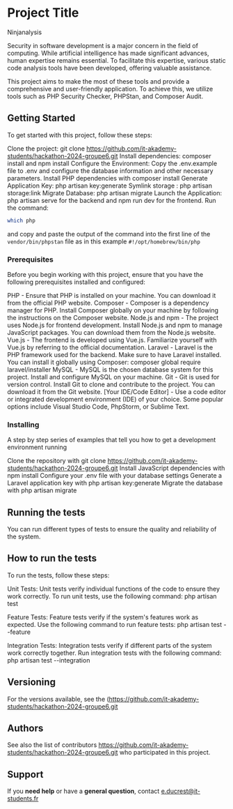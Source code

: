 # Project Title
Ninjanalysis

Security in software development is a major concern in the field of computing. While artificial intelligence has made significant advances, human expertise remains essential. To facilitate this expertise, various static code analysis tools have been developed, offering valuable assistance.

This project aims to make the most of these tools and provide a comprehensive and user-friendly application. To achieve this, we utilize tools such as PHP Security Checker, PHPStan, and Composer Audit.

## Getting Started

To get started with this project, follow these steps:

Clone the project: git clone https://github.com/it-akademy-students/hackathon-2024-groupe6.git
Install dependencies: composer install and npm install
Configure the Environment: Copy the .env.example file to .env and configure the database information and other necessary parameters.
Install PHP dependencies with composer install
Generate Application Key: php artisan key:generate
Symlink storage : php artisan storage:link 
Migrate Database: php artisan migrate
Launch the Application: php artisan serve for the backend and npm run dev for the frontend.
Run the command: 
```bash
which php
```
 and copy and paste the output of the command into the first line of the ```vendor/bin/phpstan``` file as in this example ```#!/opt/homebrew/bin/php```

### Prerequisites

Before you begin working with this project, ensure that you have the following prerequisites installed and configured:

PHP - Ensure that PHP is installed on your machine. You can download it from the official PHP website.
Composer - Composer is a dependency manager for PHP. Install Composer globally on your machine by following the instructions on the Composer website.
Node.js and npm - The project uses Node.js for frontend development. Install Node.js and npm to manage JavaScript packages. You can download them from the Node.js website.
Vue.js - The frontend is developed using Vue.js. Familiarize yourself with Vue.js by referring to the official documentation.
Laravel - Laravel is the PHP framework used for the backend. Make sure to have Laravel installed. You can install it globally using Composer: composer global require laravel/installer
MySQL - MySQL is the chosen database system for this project. Install and configure MySQL on your machine.
Git - Git is used for version control. Install Git to clone and contribute to the project. You can download it from the Git website.
[Your IDE/Code Editor] - Use a code editor or integrated development environment (IDE) of your choice. Some popular options include Visual Studio Code, PhpStorm, or Sublime Text.

### Installing

A step by step series of examples that tell you how to get a development environment running

Clone the repository with git clone https://github.com/it-akademy-students/hackathon-2024-groupe6.git
Install JavaScript dependencies with npm install
Configure your .env file with your database settings
Generate a Laravel application key with php artisan key:generate
Migrate the database with php artisan migrate

## Running the tests

You can run different types of tests to ensure the quality and reliability of the system.

## How to run the tests
To run the tests, follow these steps:

Unit Tests: Unit tests verify individual functions of the code to ensure they work correctly. To run unit tests, use the following command:
php artisan test

Feature Tests: Feature tests verify if the system's features work as expected. Use the following command to run feature tests:
php artisan test --feature

Integration Tests: Integration tests verify if different parts of the system work correctly together. Run integration tests with the following command:
php artisan test --integration


## Versioning

For the versions
available, see the (https://github.com/it-akademy-students/hackathon-2024-groupe6.git

## Authors

See also the list of
contributors https://github.com/it-akademy-students/hackathon-2024-groupe6.git
who participated in this project.

## Support

If you **need help** or have a **general question**, contact e.ducrest@it-students.fr
